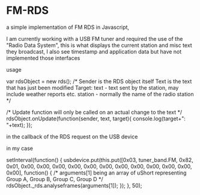 # FM-RDS
a simple implementation of FM RDS in Javascript, 

I am currently working with a USB FM tuner and required the use of the "Radio Data System", this is what displays the current station and misc text they broadcast, I also see timestamp and application data but have not implemented those interfaces

usage

var rdsObject = new rds();
/*
  Sender is the RDS object itself
  Text is the text that has just been modified
  Target:
    text - text sent by the station, may include weather reports etc.
    station - normally the name of the radio station
*/

/* Update function will only be called on an actual change to the text */
rdsObject.onUpdate(function(sender, text, target){ console.log(target+": "+text); });

in the callback of the RDS request on the USB device

in my case

setInterval(function()
{
  usbdevice.put(this.put([0x03, tuner_band.FM, 0x82, 0x01, 0x00, 0x00, 0x00, 0x00, 0x00, 0x00, 0x00, 0x00, 0x00, 0x00, 0x00, 0x00], function()
  {
    /* arguments[1] being an array of uShort representing Group A, Group B, Group C, Group D */
    rdsObject._rds.analyseframes(arguments[1]);
  });
}, 50);
